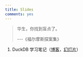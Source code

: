 ```yaml
---
title: Slides
comments: yes
---
```


> 华生，你找到盲点了。
> 
> ---《福尔摩斯探案集》

1. DuckDB 学习笔记（[博客](../posts//learn-duckdb/)，[幻灯片](duckdb/)）
